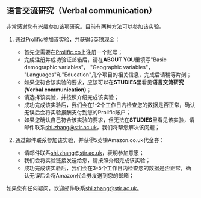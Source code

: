 ## 语言交流研究（Verbal communication）

非常感谢您有兴趣参加该项研究。目前有两种方法可以参加该实验。

1. 通过Prolific参加该实验，并获得5英镑现金：
    - 首先您需要在[Prolific.co](https://app.prolific.co/register/participant)上注册一个账号；
    - 完成注册并成功验证邮箱后，请在**ABOUT YOU**里填写"Basic demographic variables"， "Geographic variables"， "Languages"和"Education"几个项目的相关信息，完成后请稍等片刻；
    - 如果您符合该实验的要求，应该可以在**STUDIES**里看见**语言交流研究 (Verbal communication)**；
    - 请选择该实验，并按照介绍完成该实验；
    - 成功完成该实验后，我们会在1-2个工作日内检查您的数据是否正常，确认无误后会将实验报酬支付到您的Prolific账户；
    - 如果您确认自己符合该实验的要求，但无法在**STUDIES**里看见该实验，请邮件联系<shi.zhang@stir.ac.uk>，我们将帮您解决该问题；

2. 通过邮件联系参加该实验，并获得5英镑Amazon.co.uk代金券：
    - 请邮件联系<shi.zhang@stir.ac.uk>，表明参加意愿；
    - 我们会将实验链接发送给您，请按照介绍完成该实验；
    - 成功完成该实验后，我们会在3-5个工作日内检查您的数据是否正常，确认无误后会将Amazon代金券发送到您的邮箱；

如果您有任何疑问，欢迎邮件联系<shi.zhang@stir.ac.uk>。
